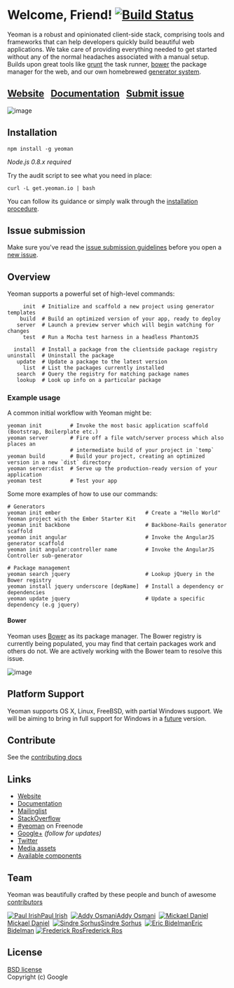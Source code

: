 # Welcome, Friend! [![Build Status](https://secure.travis-ci.org/yeoman/yeoman.png?branch=master)](http://travis-ci.org/yeoman/yeoman)

Yeoman is a robust and opinionated client-side stack, comprising tools and frameworks that can help developers quickly build beautiful web applications. We take care of providing everything needed to get started without any of the normal headaches associated with a manual setup. Builds upon great tools like [grunt](http://gruntjs.com) the task runner, [bower](http://twitter.github.com/bower/) the package manager for the web, and our own homebrewed [generator system](https://github.com/yeoman/generators).

## [Website](http://yeoman.io)&nbsp;&nbsp;&nbsp;[Documentation](https://github.com/yeoman/yeoman/wiki)&nbsp;&nbsp;&nbsp;[Submit issue](https://github.com/yeoman/yeoman#issue-submission)

![image](http://yeoman.io/media/yeoman-masthead.png)


## Installation

    npm install -g yeoman

*Node.js 0.8.x required*


Try the audit script to see what you need in place:

    curl -L get.yeoman.io | bash

You can follow its guidance or simply walk through the [installation procedure](https://github.com/yeoman/yeoman/wiki/Manual-Install).


## Issue submission

Make sure you've read the [issue submission guidelines](https://github.com/yeoman/yeoman/blob/master/contributing.md#issue-submission) before you open a [new issue](https://github.com/yeoman/yeoman/issues/new).


## Overview

Yeoman supports a powerful set of high-level commands:

```shell
     init  # Initialize and scaffold a new project using generator templates
    build  # Build an optimized version of your app, ready to deploy
   server  # Launch a preview server which will begin watching for changes
     test  # Run a Mocha test harness in a headless PhantomJS

  install  # Install a package from the clientside package registry
uninstall  # Uninstall the package
   update  # Update a package to the latest version
     list  # List the packages currently installed
   search  # Query the registry for matching package names
   lookup  # Look up info on a particular package
```

### Example usage

A common initial workflow with Yeoman might be:

```shell
yeoman init         # Invoke the most basic application scaffold (Bootstrap, Boilerplate etc.)
yeoman server       # Fire off a file watch/server process which also places an
                    # intermediate build of your project in `temp`
yeoman build        # Build your project, creating an optimized version in a new `dist` directory
yeoman server:dist  # Serve up the production-ready version of your application
yeoman test         # Test your app
```

Some more examples of how to use our commands:

```shell
# Generators
yeoman init ember                           # Create a "Hello World" Yeoman project with the Ember Starter Kit
yeoman init backbone                        # Backbone-Rails generator scaffold
yeoman init angular                         # Invoke the AngularJS generator scaffold
yeoman init angular:controller name         # Invoke the AngularJS Controller sub-generator

# Package management
yeoman search jquery                        # Lookup jQuery in the Bower registry
yeoman install jquery underscore [depName]  # Install a dependency or dependencies
yeoman update jquery                        # Update a specific dependency (e.g jquery)
```

#### Bower

Yeoman uses [Bower](http://twitter.github.com/bower) as its package manager. The Bower registry is currently being populated, you may find that certain packages work and others do not. We are actively working with the Bower team to resolve this issue.


![image](http://yeoman.io/media/yeoman-packages.png)


## Platform Support

Yeoman supports OS X, Linux, FreeBSD, with partial Windows support. We will be aiming to bring in full support for Windows in a [future](https://github.com/yeoman/yeoman/wiki/Manual-Install) version.


## Contribute

See the [contributing docs](https://github.com/yeoman/yeoman/blob/master/contributing.md)


## Links

- [Website](http://yeoman.io)
- [Documentation](https://github.com/yeoman/yeoman/wiki)
- [Mailinglist](https://groups.google.com/forum/#!forum/yeoman-dev)
- [StackOverflow](http://stackoverflow.com/questions/tagged/yeoman) 
- [\#yeoman](http://webchat.freenode.net/?channels=yeoman) on Freenode
- [Google+](https://plus.google.com/101063139999404044459/posts) *(follow for updates)*
- [Twitter](https://twitter.com/yeoman)
- [Media assets](https://github.com/yeoman/yeoman.io/tree/gh-pages/media)
- [Available components](http://sindresorhus.com/bower-components/)


## Team

Yeoman was beautifully crafted by these people and bunch of awesome [contributors](https://github.com/yeoman/yeoman/graphs/contributors)

[![Paul Irish](http://www.gravatar.com/avatar/ffe68d6f71b225f7661d33f2a8908281.png?s=40)Paul Irish](http://paulirish.com)&nbsp;
[![Addy Osmani](http://www.gravatar.com/avatar/96270e4c3e5e9806cf7245475c00b275.png?s=40)Addy Osmani](http://addyosmani.com)&nbsp;
[![Mickael Daniel](http://www.gravatar.com/avatar/a23615915f0baf096b94cc9df93fc327.png?s=40)Mickael Daniel](http://blog.mklog.fr)&nbsp;
[![Sindre Sorhus](http://www.gravatar.com/avatar/d36a92237c75c5337c17b60d90686bf9.png?s=40)Sindre Sorhus](http://sindresorhus.com)&nbsp;
[![Eric Bidelman](http://www.gravatar.com/avatar/e7948aac7c52b26470be80311873a398.png?s=40)Eric Bidelman](http://ericbidelman.com)
[![Frederick Ros](http://www.gravatar.com/avatar/4605de69c4c3af3f48b8e829206cd4c2.png?s=40)Frederick Ros](https://github.com/sleeper)


## License

[BSD license](http://opensource.org/licenses/bsd-license.php)  
Copyright (c) Google
